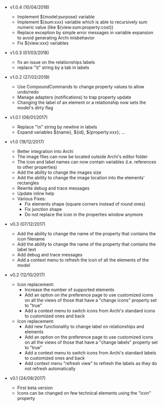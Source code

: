 * v1.0.4 (10/04/2018)
  * Implement ${model:purpose} variable
  * Implement ${sum:xxx} variable which is able to recursively sum numeric value (like ${view:sum:property:cost})
  * Replace exception by simple error messages in variable expansion to avoid generating Archi misbehavior
  * Fix ${view:xxx} variables

* v1.0.3 (01/03/2018)
  * fix an issue on the relationships labels
  * replace "\t" string by a tab in labels

* v1.0.2 (27/02/2018)
  * Use CompoundCommands to change property values to allow undo/redo
  * Manage adapters (notifications) to trap property update
  * Changing the label of an element or a relationship now sets the model's dirty flag 

* v1.0.1 (08/01/2017)
  * Replace "\n" string by newline in labels
  * Expand variables ${name}, ${id}, ${property:xxx}; ...

* v1.0 (19/12/2017)
  * Better integration into Archi
  * The image files can now be located outside Archi's editor folder
  * The icon and label names can now contain variables (i.e. references to other properties)
  * Add the ability to change the images size
  * Add the ability to change the image location into the elements' rectangles 
  * Rewrite debug and trace messages
  * Update inline help
  * Various Fixes:
    * Fix elements shape (square corners instead of round ones)
    * Fix junction shape
    * Do not replace the icon in the properties window anymore

* v0.3 (07/12/2017)
  * Add the ability to change the name of the property that contains the icon filename
  * Add the ability to change the name of the property that contains the label text
  * Add debug and trace messages
  * Add a context menu to refresh the icon of all the elements of the model
	
* v0.2 (12/10/2017)
  * Icon replacement:
    * Increase the number of supported elements
    * Add an option on the preference page to use customized icons on all the views of those that have a "change icons" property set to "true"
    * Add a context menu to switch icons from Archi's standard icons to customized ones and back
  * Icon replacement:
    * Add new functionality to change label on relationships and elements
    * Add an option on the preference page to use customized icons on all the views of those that have a "change labels" property set to "true"
    * Add a context menu to switch icons from Archi's standard labels to customized ones and back
    * Add context menu "refresh view" to refresh the labels as they do not refresh automatically
		
* v0.1 (24/08/2017)
  * First beta version
  * Icons can be changed on few technical elements using the "icon" property